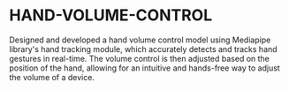 # HAND-VOLUME-CONTROL
Designed and developed a hand volume control model using Mediapipe library's hand tracking module, which accurately detects and tracks hand gestures in real-time. The volume control is then adjusted based on the position of the hand, allowing for an intuitive and hands-free way to adjust the volume of a device.
